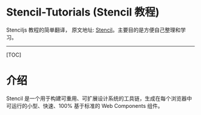 # Stencil-Tutorials (Stencil 教程)

Stenciljs 教程的简单翻译， 原文地址: [Stencil](https://stenciljs.com/docs/introduction)。主要目的是方便自己整理和学习。

---

[TOC]

# 介绍

Stencil 是一个用于构建可重用、可扩展设计系统的工具链，生成在每个浏览器中可运行的小型、快速、100% 基于标准的 Web Components 组件。
